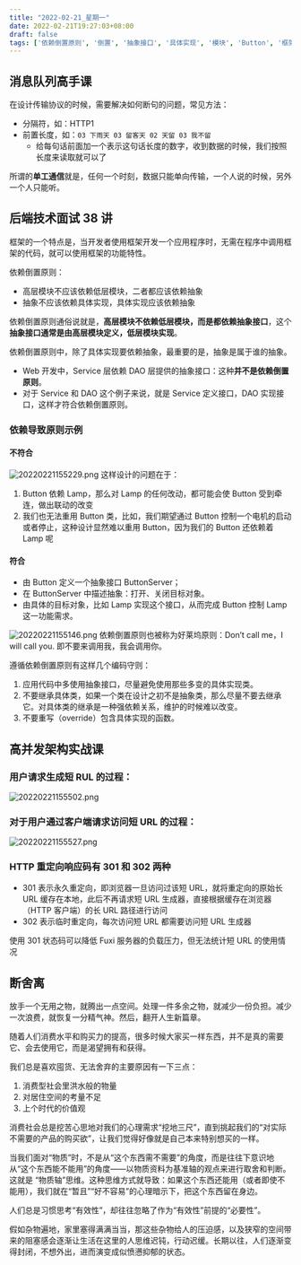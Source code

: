 ```yaml
---
title: "2022-02-21_星期一"
date: 2022-02-21T19:27:03+08:00
draft: false
tags: ['依赖倒置原则', '倒置', '抽象接口', '具体实现', '模块', 'Button', '框架', '重定向', 'Lamp']
---
```


## 消息队列高手课

在设计传输协议的时候，需要解决如何断句的问题，常见方法：

- 分隔符，如：HTTP1
- 前置长度，如：`03 下雨天 03 留客天 02 天留 03 我不留`
  - 给每句话前面加一个表示这句话长度的数字，收到数据的时候，我们按照长度来读取就可以了

所谓的**单工通信**就是，任何一个时刻，数据只能单向传输，一个人说的时候，另外一个人只能听。

## 后端技术面试 38 讲

框架的一个特点是，当开发者使用框架开发一个应用程序时，无需在程序中调用框架的代码，就可以使用框架的功能特性。

依赖倒置原则：

- 高层模块不应该依赖低层模块，二者都应该依赖抽象
- 抽象不应该依赖具体实现，具体实现应该依赖抽象

依赖倒置原则通俗说就是，**高层模块不依赖低层模块，而是都依赖抽象接口**，这个**抽象接口通常是由高层模块定义，低层模块实现**。

依赖倒置原则中，除了具体实现要依赖抽象，最重要的是，抽象是属于谁的抽象。

- Web 开发中，Service 层依赖 DAO 层提供的抽象接口：这种**并不是依赖倒置原则**。
- 对于 Service 和 DAO 这个例子来说，就是 Service 定义接口，DAO 实现接口，这样才符合依赖倒置原则。

### 依赖导致原则示例

#### 不符合

![20220221155229.png](20220221155229.png)
这样设计的问题在于：

1. Button 依赖 Lamp，那么对 Lamp 的任何改动，都可能会使 Button 受到牵连，做出联动的改变
2. 我们也无法重用 Button 类，比如，我们期望通过 Button 控制一个电机的启动或者停止，这种设计显然难以重用 Button，因为我们的 Button 还依赖着 Lamp 呢

#### 符合

- 由 Button 定义一个抽象接口 ButtonServer；
- 在 ButtonServer 中描述抽象：打开、关闭目标对象。
- 由具体的目标对象，比如 Lamp 实现这个接口，从而完成 Button 控制 Lamp 这一功能需求。

![20220221155146.png](20220221155146.png)
依赖倒置原则也被称为好莱坞原则：Don’t call me，I will call you. 即不要来调用我，我会调用你。

遵循依赖倒置原则有这样几个编码守则：

1. 应用代码中多使用抽象接口，尽量避免使用那些多变的具体实现类。
2. 不要继承具体类，如果一个类在设计之初不是抽象类，那么尽量不要去继承它。对具体类的继承是一种强依赖关系，维护的时候难以改变。
3. 不要重写（override）包含具体实现的函数。

## 高并发架构实战课

### 用户请求生成短 RUL 的过程：

![20220221155502.png](20220221155502.png)

### 对于用户通过客户端请求访问短 URL 的过程：

![20220221155527.png](20220221155527.png)

### HTTP 重定向响应码有 301 和 302 两种

- 301 表示永久重定向，即浏览器一旦访问过该短 URL，就将重定向的原始长 URL 缓存在本地，此后不再请求短 URL 生成器，直接根据缓存在浏览器（HTTP 客户端）的长 URL 路径进行访问
- 302 表示临时重定向，每次访问短 URL 都需要访问短 URL 生成器

使用 301 状态码可以降低 Fuxi 服务器的负载压力，但无法统计短 URL 的使用情况

## 断舍离

放手一个无用之物，就腾出一点空间。处理一件多余之物，就减少一份负担。减少一次浪费，就恢复一分精气神。然后，翻开人生新篇章。

随着人们消费水平和购买力的提高，很多时候大家买一样东西，并不是真的需要它、会去使用它，而是渴望拥有和获得。

我们总是喜欢囤货、无法舍弃的主要原因有一下三点：

1. 消费型社会里洪水般的物量
2. 对居住空间的考量不足
3. 上个时代的价值观

消费社会总是挖苦心思地对我们的心理需求“挖地三尺”，直到挑起我们的“对实际不需要的产品的购买欲”，让我们觉得好像就是自己本来特别想买的一样。

当我们面对“物质”时，不是从“这个东西需不需要”的角度，而是往往下意识地从“这个东西能不能用”的角度——以物质资料为基准轴的观点来进行取舍和判断。这就是 “物质轴”思维。这种思维方式就导致：如果这个东西还能用（或者即使不能用），我们就在“暂且”“好不容易”的心理暗示下，把这个东西留在身边。

人们总是习惯思考“有效性”，却往往忽略了作为“有效性”前提的“必要性”。

假如杂物遍地，家里塞得满满当当，那这些杂物给人的压迫感，以及狭窄的空间带来的阻塞感会逐渐让生活在这里的人思维迟钝，行动迟缓。长期以往，人们逐渐变得封闭，不想外出，进而演变成似愤懑抑郁的状态。
